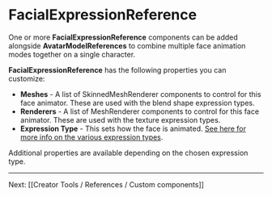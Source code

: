 # FacialExpressionReference

One or more **FacialExpressionReference** components can be added alongside **AvatarModelReferences** to combine multiple face animation modes together on a single character.

**FacialExpressionReference** has the following properties you can customize:

* **Meshes** - A list of SkinnedMeshRenderer components to control for this face animator. These are used with the blend shape expression types.
* **Renderers** - A list of MeshRenderer components to control for this face animator. These are used with the texture expression types.
* **Expression Type** - This sets how the face is animated. [See here for more info on the various expression types](/docs/2020.1/creator-tools/concepts/characters).

Additional properties are available depending on the chosen expression type.

---

Next: [[Creator Tools / References / Custom components]]
